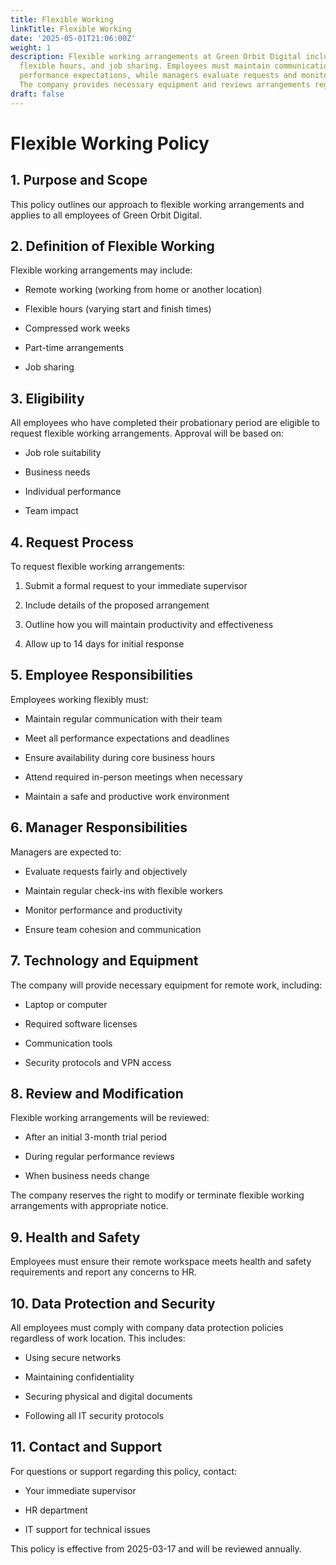 ```yaml
---
title: Flexible Working
linkTitle: Flexible Working
date: '2025-05-01T21:06:00Z'
weight: 1
description: Flexible working arrangements at Green Orbit Digital include remote work,
  flexible hours, and job sharing. Employees must maintain communication and meet
  performance expectations, while managers evaluate requests and monitor productivity.
  The company provides necessary equipment and reviews arrangements regularly.
draft: false
---
```



# Flexible Working Policy

## 1. Purpose and Scope

This policy outlines our approach to flexible working arrangements and applies to all employees of Green Orbit Digital.

## 2. Definition of Flexible Working

Flexible working arrangements may include:

- Remote working (working from home or another location)

- Flexible hours (varying start and finish times)

- Compressed work weeks

- Part-time arrangements

- Job sharing

## 3. Eligibility

All employees who have completed their probationary period are eligible to request flexible working arrangements. Approval will be based on:

- Job role suitability

- Business needs

- Individual performance

- Team impact

## 4. Request Process

To request flexible working arrangements:

1. Submit a formal request to your immediate supervisor

1. Include details of the proposed arrangement

1. Outline how you will maintain productivity and effectiveness

1. Allow up to 14 days for initial response

## 5. Employee Responsibilities

Employees working flexibly must:

- Maintain regular communication with their team

- Meet all performance expectations and deadlines

- Ensure availability during core business hours

- Attend required in-person meetings when necessary

- Maintain a safe and productive work environment

## 6. Manager Responsibilities

Managers are expected to:

- Evaluate requests fairly and objectively

- Maintain regular check-ins with flexible workers

- Monitor performance and productivity

- Ensure team cohesion and communication

## 7. Technology and Equipment

The company will provide necessary equipment for remote work, including:

- Laptop or computer

- Required software licenses

- Communication tools

- Security protocols and VPN access

## 8. Review and Modification

Flexible working arrangements will be reviewed:

- After an initial 3-month trial period

- During regular performance reviews

- When business needs change

The company reserves the right to modify or terminate flexible working arrangements with appropriate notice.

## 9. Health and Safety

Employees must ensure their remote workspace meets health and safety requirements and report any concerns to HR.

## 10. Data Protection and Security

All employees must comply with company data protection policies regardless of work location. This includes:

- Using secure networks

- Maintaining confidentiality

- Securing physical and digital documents

- Following all IT security protocols

## 11. Contact and Support

For questions or support regarding this policy, contact:

- Your immediate supervisor

- HR department

- IT support for technical issues

This policy is effective from 2025-03-17 and will be reviewed annually.